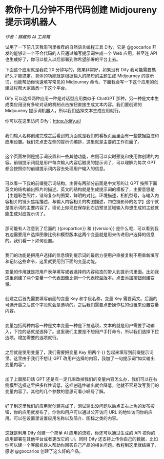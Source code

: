 # 教你十几分钟不用代码创建 Midjoureny 提示词机器人

_作者：歸藏的 AI 工具箱_

试用了一下前几天我周刊里推荐的自然语言编程工具 Dify，它是 @goocarlos 开发的能够让一个不会代码的人只通过编写提示词生成一个 Web 应用，甚至连 API 也生成好了，你可以接入以后部署到你希望部署的平台上去。


下面这个应用就是我花 20 分钟写的，效果非常好，如果没有 Dify 我可能需要搞好久才能搞定。具体的功能就是根据输入的简短的主题生成 Midjourney 的提示词，也能帮助你快速填写常见的 Midjourney 命令。下面我会写一下这个应用的创建过程帮大家熟悉一下这个平台。

Dify 可以选择两种应用一种是对话型应用类似于 ChatGPT 那种，另一种是文本生成类应用没有多轮对话的机制点击按钮直接生成文本内容。我们要创建的 Midjoureny 提示词机器人，所以我们选择文本生成应用就行。

你可以在这里访问 Dify：https://dify.ai/

<figure><img src="../.gitbook/assets/image (99).png" alt=""><figcaption></figcaption></figure>

我们输入名称创建完成之后看到的页面就是我们的看板页面里面有一些数据监控和应用设置。我们先点击左侧的提示词编排，这里就是主要的工作页面了。

<figure><img src="../.gitbook/assets/image-2.png" alt=""><figcaption></figcaption></figure>

这个页面左侧是提示词设置和一些其他功能，右侧可以实时预览和使用你创建的内容。前缀提示词就是用户每次输入内容后触发的提示词了，可以理解为每次 GPT 都会按照你的前缀提示词内容去处理用户输入的信息。

<figure><img src="../.gitbook/assets/image-3.png" alt=""><figcaption></figcaption></figure>

可以看一下我的前缀提示词结构，主要有两部分前面是中文写的让 GPT 按照下面英文的结构输出照片的描述。英文的结构就是生成提示词的模板了，主要意思是【主题彩色照片，错综复杂的图案，鲜明的对比，环境描述，相机型号，与输入内容相关的镜头焦距描述，与输入内容相关的构图描述，四位摄影师的名字】这个就是提示词的主要内容了。理论上你现在保存到右边预览区域输入你想生成的主题就能生成对应提示词了。

<figure><img src="../.gitbook/assets/image-4.png" alt=""><figcaption></figcaption></figure>

那可能有人注意到了后面的 \{{proportion\}} 和 \{{version\}} 是什么呢，可以看到我右边需要用户选择图像比例和模型版本这两个变量就是用来传递用户选择的信息的。我们看一下如何设置。

<figure><img src="../.gitbook/assets/image-5.png" alt=""><figcaption></figcaption></figure>

我们的功能是把用户选择的信息填到提示词的最后方便用户直接复制不用重新填写和记忆这些命令，这里就要用到下面的变量功能。

变量的作用就是把用户表单填写或者选择的内容动态的带入到提示词里面。比如我这里创建了两个变量一个代表图像比例一个代表模型版本。点击添加按钮创建变量。

<figure><img src="../.gitbook/assets/image-6.png" alt=""><figcaption></figcaption></figure>

创建之后首先需要填写前面的变量 Key 和字段名称，变量 Key 需要英文。后面的可选开启之后这个字段就会是选填的。之后我们需要点击操作栏的设置来设置变量内容。

<figure><img src="../.gitbook/assets/image-7.png" alt=""><figcaption></figcaption></figure>

变量包括两种内容一种是文本变量一种是下拉选项，文本的就是用户需要手动输入，下拉的话就是选择了。这里我们主要是不想用户手打命令，所以我们选择下拉选项。增加需要的选项就行。

<figure><img src="../.gitbook/assets/image-8.png" alt=""><figcaption></figcaption></figure>

之后就是使用变量了，我们需要把变量 Key 用两个 {} 包起来填写到前缀提示词里。这里由于我们不想让 GPT 改用户选择的内容，我加了一句提示词“如实输出变量内容”。

<figure><img src="../.gitbook/assets/image-9.png" alt=""><figcaption></figcaption></figure>

加了上面那句话 GPT 还是有一定几率改掉我们的变量内容怎么办，我们可以在右侧模型选择这里把多样性调低，这样创造性输出就会降低，他就不容易改写我们的变量内容了。其他的几个参数的意思可看小叹号了解。

<figure><img src="../.gitbook/assets/image-11.png" alt=""><figcaption></figcaption></figure>

好了到这里我们的应用就创建完成了，测试输出没问题以后点击右上角的发布按钮，你的应用就发布了。你你和用户可以通过公开访问 URL 的地址访问你的应用。可以在设置里设置应用名称以及简介、图标之类的内容。

<figure><img src="../.gitbook/assets/image-13.png" alt=""><figcaption></figcaption></figure>

这就是利用 Dify 创建一个简单 AI 应用的流程，你还可以通过生成的 API 把你的应用部署在其他平台或者更改它的 UI。同时 Dify 还支持上传你自己的数据，比如你可以建一个客服机器人帮助你回答自己产品的相关问题。教程到这里就结束了，感谢 @goocarlos 创建了这么好的产品。
